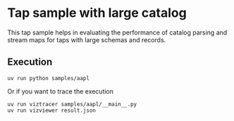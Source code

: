 # Tap sample with large catalog

This tap sample helps in evaluating the performance of catalog parsing and stream maps for taps with large schemas and records.

## Execution

```shell
uv run python samples/aapl
```

Or if you want to trace the execution

```shell
uv run viztracer samples/aapl/__main__.py
uv run vizviewer result.json
```
